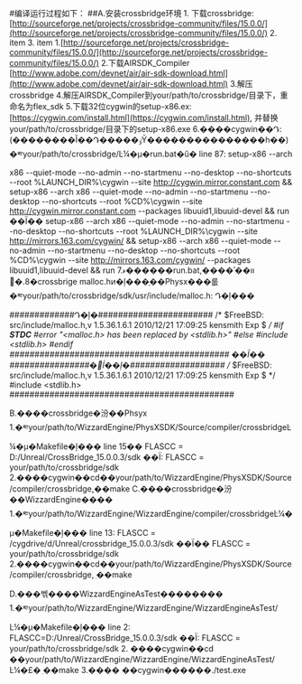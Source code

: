 #编译运行过程如下：
##A.安装crossbridge环境
	1. 下载crossbridge: [http://sourceforge.net/projects/crossbridge-community/files/15.0.0/](http://sourceforge.net/projects/crossbridge-community/files/15.0.0/)
	2. item
	3. item
	1.[http://sourceforge.net/projects/crossbridge-community/files/15.0.0/](http://sourceforge.net/projects/crossbridge-community/files/15.0.0/)
	2.下载AIRSDK_Compiler [http://www.adobe.com/devnet/air/air-sdk-download.html](http://www.adobe.com/devnet/air/air-sdk-download.html)
	3.解压crossbridge 
	4.解压AIRSDK_Compiler到your/path/to/crossbridge/目录下，重命名为flex_sdk
	5.下载32位cygwin的setup-x86.ex: [https://cygwin.com/install.html](https://cygwin.com/install.html),   并替换your/path/to/crossbridge/目录下的setup-x86.exe
	6.����cygwin��Դ:(��������Ĭ��Դ�����ٶȲ���������������һ��)
		�༭your/path/to/crossbridge/Ŀ¼�µ�run.bat�ű�
		line 87:
			setup-x86 --arch x86 --quiet-mode --no-admin --no-startmenu --no-desktop --no-shortcuts --root %LAUNCH_DIR%\cygwin --site http://cygwin.mirror.constant.com && setup-x86 --arch x86 --quiet-mode --no-admin --no-startmenu --no-desktop --no-shortcuts --root %CD%\cygwin --site http://cygwin.mirror.constant.com --packages libuuid1,libuuid-devel && run
		��Ϊ��
			setup-x86 --arch x86 --quiet-mode --no-admin --no-startmenu --no-desktop --no-shortcuts --root %LAUNCH_DIR%\cygwin --site http://mirrors.163.com/cygwin/ && setup-x86 --arch x86 --quiet-mode --no-admin --no-startmenu --no-desktop --no-shortcuts --root %CD%\cygwin --site http://mirrors.163.com/cygwin/ --packages libuuid1,libuuid-devel && run
	7.˫������run.bat,����ʾ��װ
	8.�޸�crossbrige malloc.hͷ�ļ���֧��Physx���룺
		�༭your/path/to/crossbridge/sdk/usr/include/malloc.h:
		Դ�ļ���
			#############Դ�ļ�#######################
			/* $FreeBSD: src/include/malloc.h,v 1.5.36.1.6.1 2010/12/21 17:09:25 kensmith Exp $ */
			#if __STDC__
			#error "<malloc.h> has been replaced by <stdlib.h>"
			#else
			#include <stdlib.h>
			#endif
			############################################
		��Ϊ��
			################�޸ĺ��ļ�###################
			/* $FreeBSD: src/include/malloc.h,v 1.5.36.1.6.1 2010/12/21 17:09:25 kensmith Exp $ */
			#include <stdlib.h>
			#############################################
			

B.����crossbridge�汾��Phsyx
	1.�༭your/path/to/WizzardEngine/PhysXSDK/Source/compiler/crossbridgeĿ¼�µ�Makefile�ļ���
		line 15��
			FLASCC = D:/Unreal/CrossBridge_15.0.0.3/sdk
		��Ϊ: 
			FLASCC = your/path/to/crossbridge/sdk
	2.����cygwin��cd��your/path/to/WizzardEngine/PhysXSDK/Source/compiler/crossbridge,ִ��make
C.����crossbridge�汾��WizzardEngine����
	1.�༭your/path/to/WizzardEngine/WizzardEngine/compiler/crossbridgeĿ¼�µ�Makefile�ļ���
		line 13:
			FLASCC = /cygdrive/d/Unreal/crossbridge_15.0.0.3/sdk
		��Ϊ��
			FLASCC = your/path/to/crossbridge/sdk
	2.����cygwin��cd��your/path/to/WizzardEngine/PhysXSDK/Source/compiler/crossbridge, ִ��make

D.���벢����WizzardEngineAsTest��������
	1.�༭your/path/to/WizzardEngine/WizzardEngine/WizzardEngineAsTest/Ŀ¼�µ�Makefile�ļ���
		line 2:
			FLASCC=D:/Unreal/CrossBridge_15.0.0.3/sdk
		��Ϊ:
			FLASCC = your/path/to/crossbridge/sdk
	2. ����cygwin��cd ��your/path/to/WizzardEngine/WizzardEngine/WizzardEngineAsTest/Ŀ¼�£� ִ��make
	3.���� ��cygwin������./test.exe
